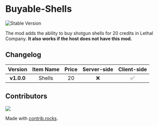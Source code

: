 # Buyable-Shells

![Stable Version](https://img.shields.io/badge/version-v1.0.0-brightgreen)

The mod adds the ability to buy shotgun shells for 20 credits in Lethal Company. **It also works if the host does not have this mod.**

## Changelog

|  Version   | Item Name | Price | Server-side | Client-side |
|:----------:|:---------:| :---: | :---: | :---: |
| **v1.0.0** |  Shells   | 20 | ❌ | ✅ |


## Contributors
<a href="https://github.com/8V-e-n-o-m8/Buyable-Shells/graphs/contributors">
  <img src="https://contrib.rocks/image?repo=8V-e-n-o-m8/Buyable-Shells" />
</a>

Made with [contrib.rocks](https://contrib.rocks).
